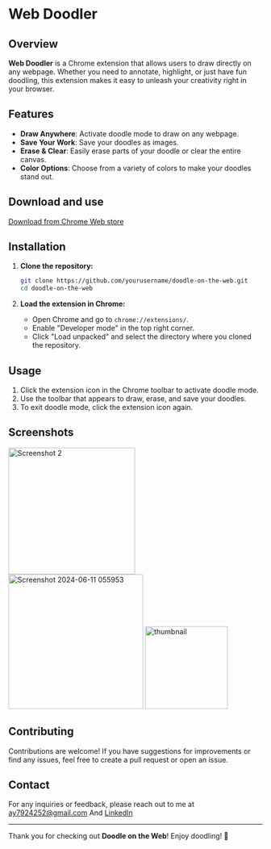 # Web Doodler

## Overview
**Web Doodler** is a Chrome extension that allows users to draw directly on any webpage. Whether you need to annotate, highlight, or just have fun doodling, this extension makes it easy to unleash your creativity right in your browser.

## Features
- **Draw Anywhere**: Activate doodle mode to draw on any webpage.
- **Save Your Work**: Save your doodles as images.
- **Erase & Clear**: Easily erase parts of your doodle or clear the entire canvas.
- **Color Options**: Choose from a variety of colors to make your doodles stand out.

## Download and use 

[Download from Chrome Web store](https://chromewebstore.google.com/detail/webpage-doodler/lbodekjfnafmhkbaegjapfimodhppepa)

## Installation
1. **Clone the repository:**
    ```bash
    git clone https://github.com/yourusername/doodle-on-the-web.git
    cd doodle-on-the-web
    ```

2. **Load the extension in Chrome:**
   - Open Chrome and go to `chrome://extensions/`.
   - Enable "Developer mode" in the top right corner.
   - Click "Load unpacked" and select the directory where you cloned the repository.

## Usage
1. Click the extension icon in the Chrome toolbar to activate doodle mode.
2. Use the toolbar that appears to draw, erase, and save your doodles.
3. To exit doodle mode, click the extension icon again.

## Screenshots

<img width="251" alt="Screenshot 2" src="https://github.com/BHAVISHEK1/WebDoodler_ChromeExtension/assets/161573600/68f334b3-a4fe-45c6-a327-14146c45dff5">

<img width="267" alt="Screenshot 2024-06-11 055953" src="https://github.com/BHAVISHEK1/WebDoodler_ChromeExtension/assets/161573600/04f9877a-837f-40fd-9a7b-fe8c4e82e931">

<img width="164" alt="thumbnail" src="https://github.com/BHAVISHEK1/WebDoodler_ChromeExtension/assets/161573600/54b718b6-d5a8-4e8f-9fc7-5dbb35f3b15f">

## Contributing
Contributions are welcome! If you have suggestions for improvements or find any issues, feel free to create a pull request or open an issue.

## Contact
For any inquiries or feedback, please reach out to me at [ay7924252@gmail.com](mailto:ay7924252@gmail.com) And [LinkedIn](https://www.linkedin.com/in/abhishek-yadav-908639280)

---

Thank you for checking out **Doodle on the Web**! Enjoy doodling! 🎨

